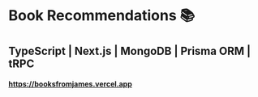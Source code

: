# Book Recommendations 📚

## TypeScript | Next.js | MongoDB | Prisma ORM | tRPC

#### https://booksfromjames.vercel.app


